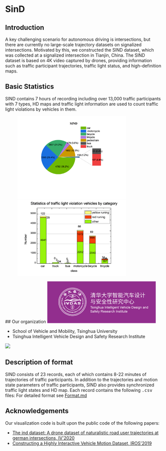 # SinD
## Introduction
A key challenging scenario for autonomous driving is intersections, but there are currently no large-scale trajectory datasets on signalized intersections. Motivated by this, we constructed the SIND dataset, which was collected at a signalized intersection in Tianjin, China. The SIND dataset is based on 4K video captured by drones, providing information such as traffic participant trajectories, traffic light status, and high-definition maps.  
## Basic Statistics
SIND contains 7 hours of recording including over 13,000 traffic participants with 7 types,  HD maps and traffic light information are used to count traffic light violations by vehicles in them.
<figure class="half">
    <img src="doc/Number and proportion of categories.png" width = 350><img src="doc/veh-traffic light violation.png" width = 350>
</figure>
## Our organization
<img src="doc/logo.png" width = 350>

- School of Vehicle and Mobility, Tsinghua University
- Tsinghua Intelligent Vehicle Design and Safety Research Institute

<img src="doc/SIND.jpg">

## Description of format

SIND consists of 23 records, each of which contains 8-22 minutes of trajectories of traffic participants. In addition to the trajectories and motion state parameters of traffic participants, SIND also provides synchronized traffic light states and HD map. Each record contains the following <kbd>.csv</kbd> files:
For detailed format see [Format.md](Format.md#sdd)

## Acknowledgements

Our visualization code is built upon the public code of the following papers:
* [ The ind dataset: A drone dataset of naturalistic road user trajectories at german intersections, IV'2020](https://github.com/ika-rwth-aachen/drone-dataset-tools)
* [Constructing a Highly Interactive Vehicle Motion Dataset, IROS'2019](https://github.com/interaction-dataset/interaction-dataset)
